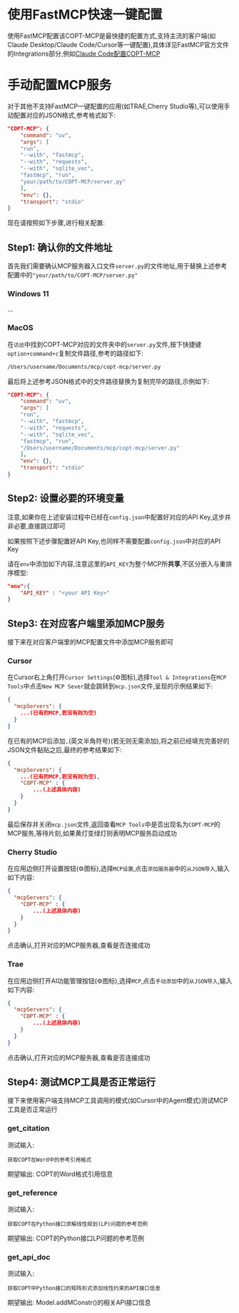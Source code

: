 # 使用FastMCP快速一键配置

使用FastMCP配置该COPT-MCP是最快捷的配置方式,支持主流的客户端(如Claude Desktop/Claude Code/Cursor等一键配置),具体详见FastMCP官方文件的Integrations部分,例如[Claude Code配置COPT-MCP](https://gofastmcp.com/integrations/claude-code)

# 手动配置MCP服务

对于其他不支持FastMCP一键配置的应用(如TRAE,Cherry Studio等),可以使用手动配置对应的JSON格式,参考格式如下:

```json
"COPT-MCP": {
    "command": "uv",
    "args": [
    "run",
    "--with", "fastmcp",
    "--with", "requests",
    "--with", "sqlite_vec",
    "fastmcp", "run", 
    "your/path/to/COPT-MCP/server.py"
    ],
    "env": {},
    "transport": "stdio"
}
```

现在请按照如下步骤,进行相关配置:

## Step1: 确认你的文件地址

首先我们需要确认MCP服务器入口文件`server.py`的文件地址,用于替换上述参考配置中的`"your/path/to/COPT-MCP/server.py"`

### Windows 11

...

### MacOS

在`访达`中找到COPT-MCP对应的文件夹中的`server.py`文件,按下快捷键`option+command+c`复制文件路径,参考的路径如下:

```bash
/Users/username/Documents/mcp/copt-mcp/server.py
```

最后将上述参考JSON格式中的文件路径替换为复制完毕的路径,示例如下:

```json
"COPT-MCP": {
    "command": "uv",
    "args": [
    "run",
    "--with", "fastmcp",
    "--with", "requests",
    "--with", "sqlite_vec",
    "fastmcp", "run", 
    "/Users/username/Documents/mcp/copt-mcp/server.py"
    ],
    "env": {},
    "transport": "stdio"
}
```

## Step2: 设置必要的环境变量

注意,如果你在上述安装过程中已经在`config.json`中配置好对应的API Key,这步并非必要,直接跳过即可

如果按照下述步骤配置好API Key,也同样不需要配置`config.json`中对应的API Key

请在`env`中添加如下内容,注意这里的`API_KEY`为整个MCP所**共享**,不区分嵌入与重排序模型:

```json
"env":{
    "API_KEY" : "<your API Key>"
}
```

## Step3: 在对应客户端里添加MCP服务

接下来在对应客户端里的MCP配置文件中添加MCP服务即可

### Cursor

在Cursor右上角打开`Cursor Settings`(⚙图标),选择`Tool & Integrations`在`MCP Tools`中点击`New MCP Sever`就会跳转到`mcp.json`文件,呈现的示例结果如下:

```json
{
  "mcpServers": {
    ...(已有的MCP,若没有则为空)
  }
}
```

在已有的MCP后添加`,`(英文半角符号)(若无则无需添加),将之前已经填充完善好的JSON文件黏贴之后,最终的参考结果如下:

```json
{
  "mcpServers": {
    ...(已有的MCP,若没有则为空),
    "COPT-MCP" : {
        ...(上述具体内容)
    }
  }
}
```

最后保存并关闭`mcp.json`文件,返回查看`MCP Tools`中是否出现名为`COPT-MCP`的MCP服务,等待片刻,如果黄灯变绿灯则表明MCP服务启动成功

### Cherry Studio

在应用边侧打开设置按钮(⚙图标),选择`MCP设置`,点击`添加服务器`中的`从JSON导入`,输入如下内容:

```json
{
  "mcpServers": {
    "COPT-MCP" : {
        ...(上述具体内容)
    }
  }
}
```

点击确认,打开对应的MCP服务器,查看是否连接成功

### Trae

在应用边侧打开AI功能管理按钮(⚙图标),选择`MCP`,点击`手动添加`中的`从JSON导入`,输入如下内容:

```json
{
  "mcpServers": {
    "COPT-MCP" : {
        ...(上述具体内容)
    }
  }
}
```

点击确认,打开对应的MCP服务器,查看是否连接成功

## Step4: 测试MCP工具是否正常运行

接下来使用客户端支持MCP工具调用的模式(如Cursor中的Agent模式)测试MCP工具是否正常运行

### get_citation

测试输入: 

```
获取COPT在Word中的参考引用格式
```

期望输出: COPT的Word格式引用信息

### get_reference

测试输入: 

```
获取COPT在Python接口求解线性规划(LP)问题的参考范例
```

期望输出: COPT的Python接口LP问题的参考范例

### get_api_doc

测试输入: 

```
获取COPT中Python接口的矩阵形式添加线性约束的API接口信息
```

期望输出: Model.addMConstr()的相关API接口信息








